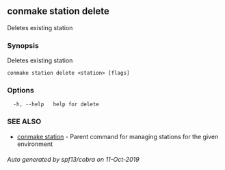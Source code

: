 ## conmake station delete

Deletes existing station

### Synopsis

Deletes existing station

```
conmake station delete <station> [flags]
```

### Options

```
  -h, --help   help for delete
```

### SEE ALSO

* [conmake station](conmake_station.md)	 - Parent command for managing stations for the given environment

###### Auto generated by spf13/cobra on 11-Oct-2019
